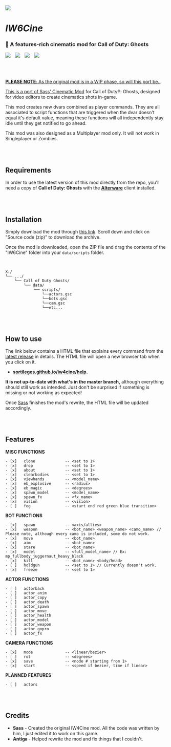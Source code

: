 <img src="AWAITING HEADER IMAGE...">

# *IW6Cine*

### 🎥 A features-rich cinematic mod for Call of Duty: Ghosts

<img src="https://img.shields.io/badge/WORK%20IN%20PROGRESS-f68d3d?style=flat-square">　<a href="https://github.com/dtpln/iw6cine/releases/latest"><img src="https://img.shields.io/github/v/release/dtpln/iw6cine?label=Latest%20release&style=flat-square&color=f68d3d"></a>　<a href="https://discord.gg/wgRJDJJ"><img src="https://img.shields.io/discord/617736623412740146?label=Join%20the%20IW4Cine%20Discord!&style=flat-square&color=f68d3d"></a>　<a href="https://github.com/dtpln/iw6cine/releases/latest"><img src="https://img.shields.io/github/downloads/dtpln/iw6cine/total?color=f68d3d&label=Downloads&style=flat-square">

<br/><br/>

**PLEASE NOTE**: As the original mod is in a WIP phase, so will this port be..

This is a port of [Sass' Cinematic Mod](https://github.com/sortileges/iw4cine) for Call of Duty®: Ghosts, designed for video editors to create cinematics shots in-game.

This mod creates new dvars combined as player commands. They are all associated to script functions that are triggered when the dvar doesn't equal it's default value, meaning these functions will all independently stay idle until they get notified to go ahead.

This mod was also designed as a Multiplayer mod only. It will not work in Singleplayer or Zombies.


<br/><br/>
## Requirements

In order to use the latest version of this mod directly from the repo, you'll need a copy of **Call of Duty: Ghosts** with the **[Alterware](https://alterware.dev)** client installed.

<br/><br/>
## Installation

Simply download the mod through [this link](https://github.com/dtpln/iw6cine/releases/latest). Scroll down and click on "Source code (zip)" to download the archive.

Once the mod is downloaded, open the ZIP file and drag the contents of the "IW6Cine" folder into your `data/scripts` folder.

<br/>

```
X:/
└── .../
    └── Call of Duty Ghosts/
        └── data/
            └── scripts/
                └──actors.gsc
                └──bots.gsc
                └──cam.gsc
                └──etc...
```

<br/><br/>
## How to use

The link below contains a HTML file that explains every command from the [latest release](https://github.com/sortileges/iw4cine/releases/latest) in details. The HTML file will open a new browser tab when you click on it. 
- **[sortileges.github.io/iw4cine/help](https://sortileges.github.io/iw4cine/help)**.

**It is not up-to-date with what's in the master branch,** although everything should still work as intended. Just don't be surprised if something is missing or not working as expected!

Once [Sass](https://github.com/sortileges) finishes the mod's rewrite, the HTML file will be updated accordingly.


<br/><br/>
## Features
**MISC FUNCTIONS**

    - [x]   clone             -- <set to 1>
    - [x]   drop              -- <set to 1>
    - [x]   about             -- <set to 1>
    - [x]   clearbodies       -- <set to 1>
    - [x]   viewhands         -- <model_name>
    - [x]   eb_explosive      -- <radius>
    - [x]   eb_magic          -- <degrees>
    - [x]   spawn_model       -- <model_name>
    - [x]   spawn_fx          -- <fx_name>
    - [x]   vision            -- <vision>
    - [ ]   fog               -- <start end red green blue transition>

**BOT FUNCTIONS**

    - [x]   spawn             -- <axis/allies>
    - [x]   weapon            -- <bot_name> <weapon_name> <camo_name> // Please note, although every camo is included, some do not work.
    - [x]   move              -- <bot_name>
    - [x]   aim               -- <bot_name>
    - [x]   stare             -- <bot_name>
    - [x]   model             -- <full_model_name> // Ex: mp_fullbody_juggernaut_heavy_black
    - [x]   kill              -- <bot_name> <body/head>
    - [ ]   holdgun           -- <set to 1> // Currently doesn't work.
    - [x]   freeze            -- <set to 1>

**ACTOR FUNCTIONS**

    - [ ]   actorback    
    - [ ]   actor_anim    
    - [ ]   actor_copy   
    - [ ]   actor_death 
    - [ ]   actor_spawn    
    - [ ]   actor_move    
    - [ ]   actor_health  
    - [ ]   actor_model   
    - [ ]   actor_weapon 
    - [ ]   actor_gopro 
    - [ ]   actor_fx

**CAMERA FUNCTIONS**

    - [x]   mode              -- <linear/bezier>
    - [ ]   rot               -- <degrees>
    - [x]   save              -- <node # starting from 1>
    - [x]   start             -- <speed if bezier, time if linear>

**PLANNED FEATURES**
    
    - [ ]   actors

<br/><br/>
## Credits
- **Sass** - Created the original IW4Cine mod. All the code was written by him, I just edited it to work on this game.
- **Antiga** - Helped rewrite the mod and fix things that I couldn't.
